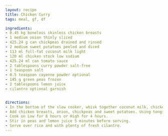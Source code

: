 ```yaml
---
layout: recipe
title: Chicken Curry
tags: meal, gf, df

ingredients:
- 0.45 kg boneless skinless chicken breasts
- 1 medium onion thinly sliced
- 425.24 g can chickpeas drained and rinsed
- 2 medium sweet potatoes peeled and diced
- 113 ml full-fat coconut milk light
- 120 ml chicken stock low sodium
- 425.24 ml can tomato sauce
- 2 tablespoons curry powder salt-free
- 1 teaspoon salt
- 0.5 teaspoon cayenne powder optional
- 145 g green peas frozen
- 2 tablespoons lemon juice
- cilantro optional garnish


directions:
- In the bottom of the slow cooker, whisk together coconut milk, chicken stock, tomato sauce, curry powder, salt and cayenne.
- Add chicken breasts, onion, chickpeas and sweet potatoes. Using tongs, gently toss ingredients together to ensure evenly coated.
- Cook on Low for 8 hours or High for 4 hours.
- Stir in peas and lemon juice 5 minutes before serving.
- Serve over rice and with plenty of fresh cilantro.
---
```

